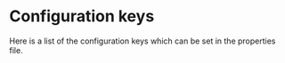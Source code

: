 # Configuration keys

Here is a list of the configuration keys which can be set in the properties file.

<ClientOnly>
  <json-table v-bind:json="json"/>
</ClientOnly>


<script>
    export default {
        data() {
            return {
                json : {}
            }
        },
        async mounted() {
            const response = await fetch("https://raw.githubusercontent.com/ontop/ontop/version5/core/model/src/main/resources/property_description.json");
            const responseJson = await response.json();
            this.json = responseJson;
        }
    }
</script>
